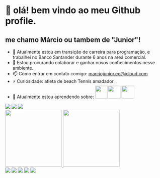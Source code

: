 # 👋 olá! bem vindo ao meu Github profile.
## me chamo Márcio ou tambem de "Junior"!

- 🔭 Atualmente estou em transição de carreira para programação, e trabalhei no Banco Santander durante 6 anos na areá comercial.
- 👯 Estou procurando colaborar e ganhar novos conhecimentos nesse ambiente.
- 📫 Como entrar em contato comigo: marciojunior.ed@icloud.com
- ⚡ Curiosidade: atleta de beach Tennis amadador.
- 🌱  Atualmente estou aprendendo sobre:
 <img loading="lazy" src="https://cdn.jsdelivr.net/gh/devicons/devicon@latest/icons/javascript/javascript-original.svg" width="40" height="40"/><img loading="lazy" src="https://cdn.jsdelivr.net/gh/devicons/devicon@latest/icons/java/java-original-wordmark.svg" width="40" height="40"/> <img loading="lazy" src="https://cdn.jsdelivr.net/gh/devicons/devicon@latest/icons/githubcodespaces/githubcodespaces-original.svg" width="40" height="40" />
<img src="https://cdn.jsdelivr.net/gh/devicons/devicon@latest/icons/python/python-original-wordmark.svg" />
<img src="https://cdn.jsdelivr.net/gh/devicons/devicon@latest/icons/jupyter/jupyter-original-wordmark.svg" />
<img src="https://cdn.jsdelivr.net/gh/devicons/devicon@latest/icons/azuresqldatabase/azuresqldatabase-original.svg" />
          
          

          

                  
          
          
          
<div>
<a href="https://github.com/MarciojuniorSince91">
<img loading="lazy" height="180em" src="https://github-readme-stats.vercel.app/api/top-langs/?username=MarciojuniorSince91&layout=compact&langs_count=7&theme=dracula"/>
<img loading="lazy" height="180em" src="https://github-readme-stats.vercel.app/api?username=MarciojuniorSince91&show_icons=true&theme=dracula&include_all_commits=true&count_private=true"/>
</div>      
<div>
<a href="https://www.youtube.com/@MarcioJuniorBT" target="_blank"><img loading="lazy" src="https://img.shields.io/badge/YouTube-FF0000?style=for-the-badge&logo=youtube&logoColor=white" target="_blank"></a>
<a href="https://www.instagram.com/marciojuniorr1/" target="_blank"><img loading="lazy" src="https://img.shields.io/badge/-Instagram-%23E4405F?style=for-the-badge&logo=instagram&logoColor=white" target="_blank"></a>
<a href="https://www.twitch.tv/marciojunioor" target="_blank"><img loading="lazy" src="https://img.shields.io/badge/Twitch-9146FF?style=for-the-badge&logo=twitch&logoColor=white" target="_blank"></a>
<a href = "mailto:marciojunior.ed@gmail.com"><img loading="lazy" src="https://img.shields.io/badge/Gmail-D14836?style=for-the-badge&logo=gmail&logoColor=white" target="_blank"></a>
<a href="https://www.linkedin.com/in/marcio-junior-lkn" target="_blank"><img loading="lazy" src="https://img.shields.io/badge/-LinkedIn-%230077B5?style=for-the-badge&logo=linkedin&logoColor=white" target="_blank"></a>   
</div>
